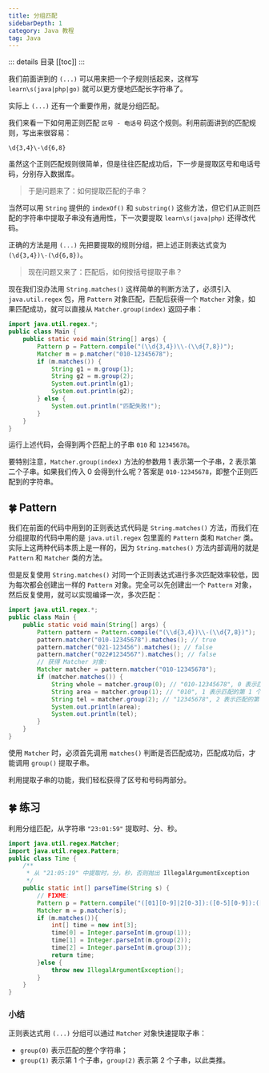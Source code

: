 ```yaml
---
title: 分组匹配
sidebarDepth: 1
category: Java 教程
tag: Java
---
```


::: details 目录
[[toc]]
:::

我们前面讲到的 `(...)` 可以用来把一个子规则括起来，这样写 `learn\s(java|php|go)` 就可以更方便地匹配长字符串了。

实际上 `(...)` 还有一个重要作用，就是分组匹配。

我们来看一下如何用正则匹配 `区号 - 电话号` 码这个规则。利用前面讲到的匹配规则，写出来很容易：

```regex
\d{3,4}\-\d{6,8}
```

虽然这个正则匹配规则很简单，但是往往匹配成功后，下一步是提取区号和电话号码，分别存入数据库。

> 于是问题来了：如何提取匹配的子串？

当然可以用 `String` 提供的 `indexOf()` 和 `substring()` 这些方法，但它们从正则匹配的字符串中提取子串没有通用性，下一次要提取 `learn\s(java|php)` 还得改代码。

正确的方法是用 `(...)` 先把要提取的规则分组，把上述正则表达式变为 `(\d{3,4})\-(\d{6,8})`。

> 现在问题又来了：匹配后，如何按括号提取子串？

现在我们没办法用 `String.matches()` 这样简单的判断方法了，必须引入 `java.util.regex` 包，用 `Pattern` 对象匹配，匹配后获得一个 `Matcher` 对象，如果匹配成功，就可以直接从 `Matcher.group(index)` 返回子串：

```java
import java.util.regex.*;
public class Main {
    public static void main(String[] args) {
        Pattern p = Pattern.compile("(\\d{3,4})\\-(\\d{7,8})");
        Matcher m = p.matcher("010-12345678");
        if (m.matches()) {
            String g1 = m.group(1);
            String g2 = m.group(2);
            System.out.println(g1);
            System.out.println(g2);
        } else {
            System.out.println("匹配失败!");
        }
    }
}
```

运行上述代码，会得到两个匹配上的子串 `010` 和 `12345678`。

要特别注意，`Matcher.group(index)` 方法的参数用 1 表示第一个子串，2 表示第二个子串。如果我们传入 0 会得到什么呢？答案是 `010-12345678`，即整个正则匹配到的字符串。

## 🍀 Pattern

我们在前面的代码中用到的正则表达式代码是 `String.matches()` 方法，而我们在分组提取的代码中用的是 `java.util.regex` 包里面的 `Pattern` 类和 `Matcher` 类。实际上这两种代码本质上是一样的，因为 `String.matches()` 方法内部调用的就是 `Pattern` 和 `Matcher` 类的方法。

但是反复使用 `String.matches()` 对同一个正则表达式进行多次匹配效率较低，因为每次都会创建出一样的 `Pattern` 对象。完全可以先创建出一个 `Pattern` 对象，然后反复使用，就可以实现编译一次，多次匹配：

```java
import java.util.regex.*;
public class Main {
    public static void main(String[] args) {
        Pattern pattern = Pattern.compile("(\\d{3,4})\\-(\\d{7,8})");
        pattern.matcher("010-12345678").matches(); // true
        pattern.matcher("021-123456").matches(); // false
        pattern.matcher("022#1234567").matches(); // false
        // 获得 Matcher 对象:
        Matcher matcher = pattern.matcher("010-12345678");
        if (matcher.matches()) {
            String whole = matcher.group(0); // "010-12345678", 0 表示匹配的整个字符串
            String area = matcher.group(1); // "010", 1 表示匹配的第 1 个子串
            String tel = matcher.group(2); // "12345678", 2 表示匹配的第 2 个子串
            System.out.println(area);
            System.out.println(tel);
        }
    }
}
```

使用 `Matcher` 时，必须首先调用 `matches()` 判断是否匹配成功，匹配成功后，才能调用 `group()` 提取子串。

利用提取子串的功能，我们轻松获得了区号和号码两部分。

## 🍀 练习

利用分组匹配，从字符串 `"23:01:59"` 提取时、分、秒。

```java
import java.util.regex.Matcher;
import java.util.regex.Pattern;
public class Time {
	/**
	 * 从 "21:05:19" 中提取时，分，秒，否则抛出 IllegalArgumentException
	 */
	public static int[] parseTime(String s) {
		// FIXME:
		Pattern p = Pattern.compile("([01][0-9]|2[0-3]):([0-5][0-9]):([0-5][0-9])");
        Matcher m = p.matcher(s);
        if (m.matches()){
            int[] time = new int[3];
            time[0] = Integer.parseInt(m.group(1));
            time[1] = Integer.parseInt(m.group(2));
            time[2] = Integer.parseInt(m.group(3));
            return time;
        }else {
            throw new IllegalArgumentException();
        }
	}
}
```

### 小结

正则表达式用 `(...)` 分组可以通过 `Matcher` 对象快速提取子串：

- `group(0)` 表示匹配的整个字符串；
- `group(1)` 表示第 1 个子串，`group(2)` 表示第 2 个子串，以此类推。
